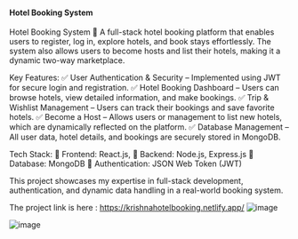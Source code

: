 
#### Hotel Booking System 
Hotel Booking System 🏨
A full-stack hotel booking platform that enables users to register, log in, explore hotels, and book stays effortlessly. The system also allows users to become hosts and list their hotels, making it a dynamic two-way marketplace.

Key Features:
✅ User Authentication & Security – Implemented using JWT for secure login and registration.
✅ Hotel Booking Dashboard – Users can browse hotels, view detailed information, and make bookings.
✅ Trip & Wishlist Management – Users can track their bookings and save favorite hotels.
✅ Become a Host – Allows users or management to list new hotels, which are dynamically reflected on the platform.
✅ Database Management – All user data, hotel details, and bookings are securely stored in MongoDB.

Tech Stack:
🔹 Frontend: React.js, 
🔹 Backend: Node.js, Express.js
🔹 Database: MongoDB
🔹 Authentication: JSON Web Token (JWT)

This project showcases my expertise in full-stack development, authentication, and dynamic data handling in a real-world booking system. 

The project link is here : https://krishnahotelbooking.netlify.app/
 ![image](https://github.com/user-attachments/assets/87d23408-58fd-4786-91e9-e32331631687)

 ![image](https://github.com/user-attachments/assets/45c33da3-120a-4ed6-8567-7862b77ebfac)


